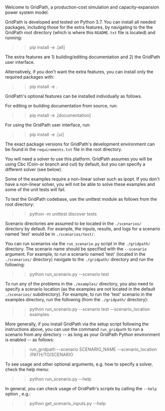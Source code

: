 Welcome to GridPath, a production-cost simulation and 
capacity-expansion power system model.

GridPath is developed and tested on Python 3.7. You can install all needed 
packages, including those for the extra features, by navigating to the the 
GridPath root directory (which is where this `README.txt` file is located) and 
running:
>> pip install -e .[all]

The extra features are 1) building/editing documentation and 2) the GridPath
user interface.

Alternatively, if you don't want the extra features, you can install only the 
required packages with:
>> pip install -e .

GridPath's optional features can be installed individually as follows.

For editing or building documentation from source, run:
>> pip install -e .[documentation]

For using the GridPath user interface, run:
>> pip install -e .[ui]

The exact package versions for GridPath's development environment can be 
found in the `requirements.txt` file in the root directory.

You will need a solver to use this platform. GridPath assumes you will be 
using Cbc (Coin-or branch and cut) by default, but you can specify a 
different solver (see below).

Some of the examples require a non-linear solver such as ipopt. If you 
don't have a non-linear solver, you will not be able to solve these examples 
and some of the unit tests will fail.

To test the GridPath codebase, use the unittest module as follows from the 
root directory:
>> python -m unittest discover tests

Scenario directories are assumed to be located in the `./scenarios/` 
directory by default. For example, the inputs, results, and logs for a 
scenario named 'test' would be in `./scenarios/test/`.

You can run scenarios via the `run_scenario.py` script in the `./gridpath/`
directory. The scenario name should be specified with the `--scenario` 
argument. For example, to run a scenario named 'test' (located in the 
`./scenarios/` directory) navigate to the `./gridpath/` directory and run the 
following:
>> python run_scenario.py --scenario test

To run any of the problems in the `./examples/` directory, you also need 
to specify a scenario location (as the examples are not located in the default 
`./scenarios/` subdirectory). For example, to run the 'test' scenario in 
the examples directory, run the following (from the `./gridpath/` directory):
>> python run_scenario.py --scenario test --scenario_location examples

More generally, if you install GridPath via the setup script following the 
instructions above, you can use the command `run_gridpath` to run a scenario 
from any directory -- as long as your GridPath Python environment is enabled
 -- as follows:
>> run_gridpath --scenario SCENARIO_NAME --scenario_location 
/PATH/TO/SCENARIO 

To see usage and other optional arguments, e.g. how to specify a 
solver, check the help menu:
>> python run_scenario.py --help

In general, you can check usage of GridPath's scripts by calling the `--help` 
option , e.g.:
>> python get_scenario_inputs.py --help
